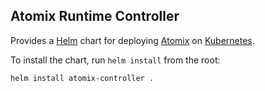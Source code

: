 <!--
SPDX-FileCopyrightText: 2022-present Intel Corporation
SPDX-License-Identifier: Apache-2.0
-->

## Atomix Runtime Controller

Provides a [Helm] chart for deploying [Atomix] on [Kubernetes].

To install the chart, run `helm install` from the root:

```bash
helm install atomix-controller .
```

[Helm]: https://helm.sh/
[Kubernetes]: https://kubernetes.io
[Atomix]: https://atomix.io
